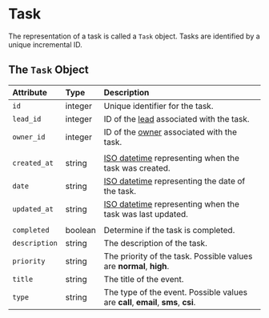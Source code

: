 # Task

The representation of a task is called a `Task` object. Tasks are identified by a unique incremental ID.

## The `Task` Object

| **Attribute** | **Type** | **Description** |
| :--- | :--- | :--- |
| `id` | integer | Unique identifier for the task. |
| `lead_id` | integer | ID of the [lead](lead.md) associated with the task. |
| `owner_id` | integer | ID of the [owner](user.md) associated with the task. |
|  |  |  |
| `created_at` | string | [ISO datetime](https://en.wikipedia.org/wiki/ISO_8601) representing when the task was created. |
| `date` | string | [ISO datetime](https://en.wikipedia.org/wiki/ISO_8601) representing the date of the task. |
| `updated_at` | string | [ISO datetime](https://en.wikipedia.org/wiki/ISO_8601) representing when the task was last updated. |
|  |  |  |
| `completed` | boolean | Determine if the task is completed. |
| `description` | string | The description of the task. |
| `priority` | string | The priority of the task. Possible values are **normal**, **high**. |
| `title` | string | The title of the event. |
| `type` | string | The type of the event. Possible values are **call**, **email**, **sms**, **csi**. |

